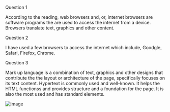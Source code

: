 Question 1

  According to the reading, web browsers and, or, internet browsers are software programs the are used to access the internet from a device. Browsers translate text, graphics and other content. 

Question 2 

  I have used a few browsers to access the internet which include, Goodgle, Safari, Firefox, Chrome.
  
Question 3

  Mark up language is a combination of text, graphics and other designs that contribute the the layout or architecture of the page, specifically focuses on its text content. Hypertext is commonly used and well-known. It helps the HTML functionss and provides structure and a foundation for the page. It is also the most used and has standard elements. 
  
![image](https://github.com/malama808/MART341-WebDesign/blob/main/assignment-04/images/MART341:assignment-04:screenshot.webarchive)
  


